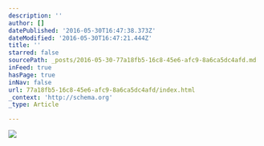 ```yaml
---
description: ''
author: []
datePublished: '2016-05-30T16:47:38.373Z'
dateModified: '2016-05-30T16:47:21.444Z'
title: ''
starred: false
sourcePath: _posts/2016-05-30-77a18fb5-16c8-45e6-afc9-8a6ca5dc4afd.md
inFeed: true
hasPage: true
inNav: false
url: 77a18fb5-16c8-45e6-afc9-8a6ca5dc4afd/index.html
_context: 'http://schema.org'
_type: Article

---
```

![](https://the-grid-user-content.s3-us-west-2.amazonaws.com/465eb4e4-2d1f-436d-8262-9778b403158b.jpg)